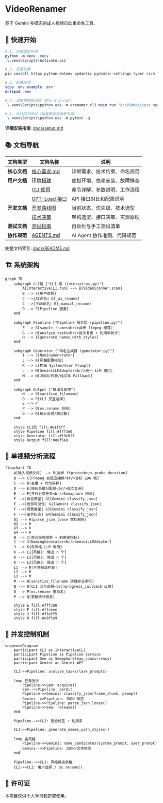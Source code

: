 # VideoRenamer

基于 Gemini 多模态的成人视频自动重命名工具。

## 🚀 快速开始

```powershell
# 1. 创建虚拟环境
python -m venv .venv
.\.venv\Scripts\Activate.ps1

# 2. 安装依赖
pip install httpx python-dotenv pydantic pydantic-settings typer rich

# 3. 配置环境
copy .env.example .env
notepad .env

# 4. 试跑单视频流程（默认 dry-run）
.\.venv\Scripts\python.exe -m vrenamer.cli.main run "X:\Videos\test.mp4"

# 5. 执行回归测试（涵盖管线与风格生成）
.\.venv\Scripts\python.exe -m pytest -q
```

**详细安装指南**: [docs/setup.md](docs/setup.md)

## 📚 文档导航

| 文档类型 | 文档名称 | 说明 |
|---------|---------|------|
| **核心文档** | [核心需求.md](核心需求.md) | 详细需求、技术约束、命名规范 |
| **用户文档** | [环境搭建](docs/setup.md) | 虚拟环境、依赖安装、故障排查 |
| | [CLI 使用](docs/cli.md) | 命令详解、参数说明、工作流程 |
| | [GPT-Load 接口](docs/gptload-api.md) | API 接口对比和配置说明 |
| **开发文档** | [开发路线图](docs/NEXT_STEPS.md) | 当前状态、优先级、技术选型 |
| | [技术决策](docs/decisions.md) | 架构选型、接口决策、实现原理 |
| **测试文档** | [测试指南](docs/testing-guide.md) | 自动化与手工测试清单 |
| **协作规范** | [AGENTS.md](AGENTS.md) | AI Agent 协作准则、代码规范 |

完整文档索引: [docs/README.md](docs/README.md)

## 🏗️ 系统架构

```mermaid
graph TB
    subgraph CLI层 ["CLI 层 (interactive.py)"]
        A[InteractiveCLI.run] --> B[VideoScanner.scan]
        B --> C{用户选择}
        C -->|AI命名| D[_ai_rename]
        C -->|手动命名| E[_manual_rename]
        D --> F[Pipeline 服务]
    end

    subgraph Pipeline ["Pipeline 服务层 (pipeline.py)"]
        F --> G[sample_frames<br/>异步 ffmpeg 缓存]
        G --> H[analyze_tasks<br/>批次复用 + 利用率统计]
        H --> I[generate_names_with_styles]
    end

    subgraph Generator ["命名生成器 (generator.py)"]
        I --> J[NamingGenerator]
        J --> K[风格配置校验]
        K --> L[构造 System/User Prompt]
        L --> M[GeminiLLMAdapter<br/>统一 LLM 接口]
        M --> N[JSON/列表/纯文本 Fallback]
    end

    subgraph Output ["输出与反馈"]
        N --> O[sanitize_filename]
        O --> P[CLI 交互选择]
        E --> P
        P --> Q[os.rename 应用]
        Q --> R[统计处理/跳过数]
    end

    style CLI层 fill:#e1f5ff
    style Pipeline fill:#fff3e0
    style Generator fill:#f3e5f5
    style Output fill:#e8f5e9
```

## 🧠 单视频分析流程

```mermaid
flowchart TD
    A[输入视频文件] --> B[异步 ffprobe<br/>_probe_duration]
    B --> C[FFmpeg 自适应抽帧<br/>目标 ≤96 帧]
    C --> D[去重 + 均匀采样]
    D --> E[按任务键分配帧<br/>批次复用]
    E --> F{并行分类任务<br/>Semaphore 限流}
    F -->|角色原型| G1[Gemini classify_json]
    F -->|脸部可见性| G2[Gemini classify_json]
    F -->|场景类型| G3[Gemini classify_json]
    F -->|姿势标签| G4[Gemini classify_json]
    G1 --> H[parse_json_loose 宽松解析]
    G2 --> H
    G3 --> H
    G4 --> H
    H --> I[聚合标签结果 + 利用率指标]
    I --> J[NamingGenerator<br/>GeminiLLMAdapter]
    J --> K{每风格 LLM 调用}
    K --> L1[风格1: 候选 n 个]
    K --> L2[风格2: 候选 n 个]
    K --> L3[风格3: 候选 n 个]
    L1 --> M[合并候选列表]
    L2 --> M
    L3 --> M
    M --> N[sanitize_filename 清理非法字符]
    N --> O[CLI 交互选择<br/>progress_callback 反馈]
    O --> P[os.rename 重命名]
    P --> Q[更新统计信息]

    style E fill:#fff3e0
    style F fill:#ffebee
    style J fill:#f3e5f5
    style O fill:#e8f5e9
```

## 🔄 并发控制机制

```mermaid
sequenceDiagram
    participant CLI as InteractiveCLI
    participant Pipeline as Pipeline Service
    participant Sem as Semaphore(max_concurrency)
    participant Gemini as Gemini API

    CLI->>Pipeline: analyze_tasks(task_prompts)

    loop 任务批次
        Pipeline->>Sem: acquire()
        Sem-->>Pipeline: permit
        Pipeline->>Gemini: classify_json(frame_chunk, prompt)
        Gemini-->>Pipeline: JSON 响应
        Pipeline->>Pipeline: parse_json_loose()
        Pipeline->>Sem: release()
    end

    Pipeline-->>CLI: 聚合标签 + 利用率

    CLI->>Pipeline: generate_names_with_styles()

    loop 各风格
        Pipeline->>Gemini: name_candidates(system_prompt, user_prompt)
        Gemini-->>Pipeline: JSON/文本响应
    end

    Pipeline-->>CLI: 风格候选表格
    CLI->>CLI: 用户选择 / os.rename()
```

## 📄 许可证

本项目仅供个人学习和研究使用。
